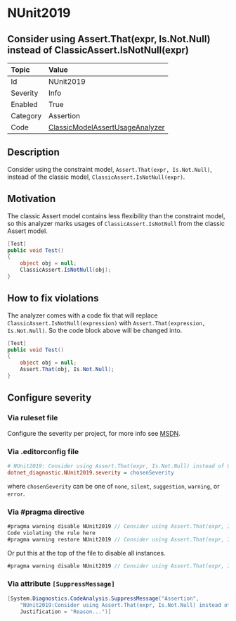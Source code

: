 # NUnit2019

## Consider using Assert.That(expr, Is.Not.Null) instead of ClassicAssert.IsNotNull(expr)

| Topic    | Value
| :--      | :--
| Id       | NUnit2019
| Severity | Info
| Enabled  | True
| Category | Assertion
| Code     | [ClassicModelAssertUsageAnalyzer](https://github.com/nunit/nunit.analyzers/blob/4.9.2/src/nunit.analyzers/ClassicModelAssertUsage/ClassicModelAssertUsageAnalyzer.cs)

## Description

Consider using the constraint model, `Assert.That(expr, Is.Not.Null)`, instead of the classic model,
`ClassicAssert.IsNotNull(expr)`.

## Motivation

The classic Assert model contains less flexibility than the constraint model,
so this analyzer marks usages of `ClassicAssert.IsNotNull` from the classic Assert model.

```csharp
[Test]
public void Test()
{
    object obj = null;
    ClassicAssert.IsNotNull(obj);
}
```

## How to fix violations

The analyzer comes with a code fix that will replace `ClassicAssert.IsNotNull(expression)` with
`Assert.That(expression, Is.Not.Null)`. So the code block above will be changed into.

```csharp
[Test]
public void Test()
{
    object obj = null;
    Assert.That(obj, Is.Not.Null);
}
```

<!-- start generated config severity -->
## Configure severity

### Via ruleset file

Configure the severity per project, for more info see
[MSDN](https://learn.microsoft.com/en-us/visualstudio/code-quality/using-rule-sets-to-group-code-analysis-rules?view=vs-2022).

### Via .editorconfig file

```ini
# NUnit2019: Consider using Assert.That(expr, Is.Not.Null) instead of ClassicAssert.IsNotNull(expr)
dotnet_diagnostic.NUnit2019.severity = chosenSeverity
```

where `chosenSeverity` can be one of `none`, `silent`, `suggestion`, `warning`, or `error`.

### Via #pragma directive

```csharp
#pragma warning disable NUnit2019 // Consider using Assert.That(expr, Is.Not.Null) instead of ClassicAssert.IsNotNull(expr)
Code violating the rule here
#pragma warning restore NUnit2019 // Consider using Assert.That(expr, Is.Not.Null) instead of ClassicAssert.IsNotNull(expr)
```

Or put this at the top of the file to disable all instances.

```csharp
#pragma warning disable NUnit2019 // Consider using Assert.That(expr, Is.Not.Null) instead of ClassicAssert.IsNotNull(expr)
```

### Via attribute `[SuppressMessage]`

```csharp
[System.Diagnostics.CodeAnalysis.SuppressMessage("Assertion",
    "NUnit2019:Consider using Assert.That(expr, Is.Not.Null) instead of ClassicAssert.IsNotNull(expr)",
    Justification = "Reason...")]
```
<!-- end generated config severity -->
